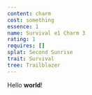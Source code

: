 ```yaml
---
content: charm
cost: something
essence: 1
name: Survival e1 Charm 3
rating: 1
requires: []
splat: Second Sunrise
trait: Survival
tree: Trailblazer
---
```


Hello **world**!
